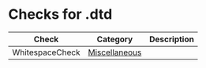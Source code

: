 # Checks for .dtd

Check | Category | Description
----- | -------- | -----------
WhitespaceCheck | [Miscellaneous](miscellaneous_checks.markdown#miscellaneous-checks) | |